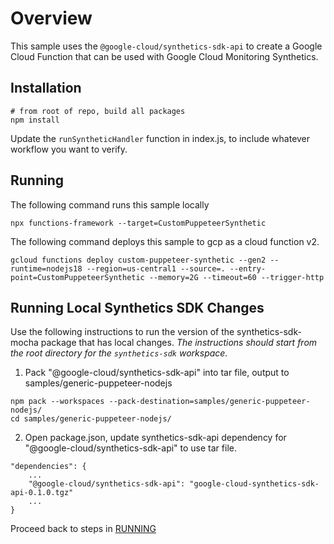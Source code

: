 # Overview

This sample uses the `@google-cloud/synthetics-sdk-api` to create a Google Cloud Function that can be used with Google Cloud Monitoring Synthetics.

## Installation

```
# from root of repo, build all packages
npm install
```

Update the `runSyntheticHandler` function in index.js, to include whatever workflow you want to verify.

## Running

The following command runs this sample locally
```
npx functions-framework --target=CustomPuppeteerSynthetic
```

The following command deploys this sample to gcp as a cloud function v2.
```
gcloud functions deploy custom-puppeteer-synthetic --gen2 --runtime=nodejs18 --region=us-central1 --source=. --entry-point=CustomPuppeteerSynthetic --memory=2G --timeout=60 --trigger-http
```

## Running Local Synthetics SDK Changes

Use the following instructions to run the version of the synthetics-sdk-mocha package that has local changes. *The instructions should start from the root directory for the `synthetics-sdk` workspace.*

1. Pack "@google-cloud/synthetics-sdk-api" into tar file, output to samples/generic-puppeteer-nodejs

```
npm pack --workspaces --pack-destination=samples/generic-puppeteer-nodejs/
cd samples/generic-puppeteer-nodejs/
```


2. Open package.json, update synthetics-sdk-api dependency for "@google-cloud/synthetics-sdk-api" to use tar file.
```
"dependencies": {
    ...
    "@google-cloud/synthetics-sdk-api": "google-cloud-synthetics-sdk-api-0.1.0.tgz"
    ...
}
```

Proceed back to steps in [RUNNING](#Running)
